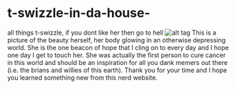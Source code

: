 # t-swizzle-in-da-house-
all things t-swizzle, if you dont like her then go to hell 
![alt tag](https://static-secure.guim.co.uk/sys-images/Guardian/Pix/pictures/2014/8/21/1408618840671/18839f21-608b-4acd-a2aa-a944db3e15e7-2060x1236.jpeg)
This is a picture of the beauty herself, her body glowing in an otherwise depressing world. She is the one beacon of hope that I cling on to every day and I hope one day I get to touch her. She was actually the first person to cure cancer in this world and should be an inspiration for all you dank memers out there (i.e. the brians and willies of this earth). Thank you for your time and I hope you learned something new from this nerd website. 
